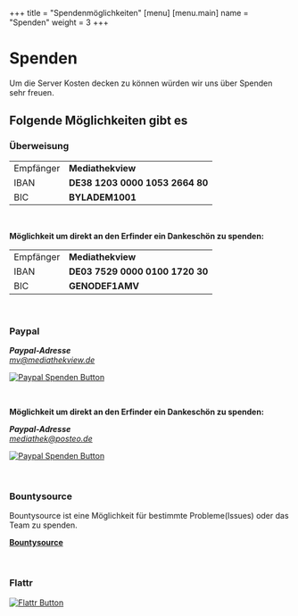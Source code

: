 +++
title = "Spendenmöglichkeiten"
[menu]
    [menu.main]
        name = "Spenden"
        weight = 3
+++

# Spenden

Um die Server Kosten decken zu können würden wir uns über Spenden sehr freuen.


## Folgende Möglichkeiten gibt es

### Überweisung

<table class="table">
    <tr>
        <td>Empfänger</td>
        <td><b>Mediathekview</b></td>
    <tr>
    <tr>
        <td>IBAN</td>
        <td><b>DE38 1203 0000 1053 2664 80</b></td>
    <tr>
    <tr>
        <td>BIC</td>
        <td><b>BYLADEM1001</b></td>
    <tr>
</table>

<br />

**Möglichkeit um direkt an den Erfinder ein Dankeschön zu spenden:**

<table class="table">
    <tr>
        <td>Empfänger</td>
        <td><b>Mediathekview</b></td>
    <tr>
    <tr>
        <td>IBAN</td>
        <td><b>DE03 7529 0000 0100 1720 30</b></td>
    <tr>
    <tr>
        <td>BIC</td>
        <td><b>GENODEF1AMV</b></td>
    <tr>
</table>

<br />

### Paypal

<address>
  <strong>Paypal-Adresse</strong><br>
  <a href="https://www.paypal.me/MediathekView">mv@mediathekview.de</a>
</address>

[![Paypal Spenden Button](https://www.paypalobjects.com/de_DE/DE/i/btn/btn_donateCC_LG.gif "Paypal Spenden Button")](https://www.paypal.me/MediathekView)

<br />

**Möglichkeit um direkt an den Erfinder ein Dankeschön zu spenden:**

<address>
  <strong>Paypal-Adresse</strong><br>
  <a href="https://www.paypal.me/Mediathek">mediathek@posteo.de</a>
</address>

[![Paypal Spenden Button](https://www.paypalobjects.com/de_DE/DE/i/btn/btn_donateCC_LG.gif "Paypal Spenden Button")](https://www.paypal.me/Mediathek)

<br />

### Bountysource

Bountysource ist eine Möglichkeit für bestimmte Probleme(Issues) oder das Team zu spenden.

**[Bountysource](https://www.bountysource.com/teams/mediathekview)**

<br />

### Flattr

[![Flattr Button](https://button.flattr.com/flattr-badge-large.png)](https://flattr.com/submit/auto?fid=o62zpq&url=https%3A%2F%2Fmediathekview.de)